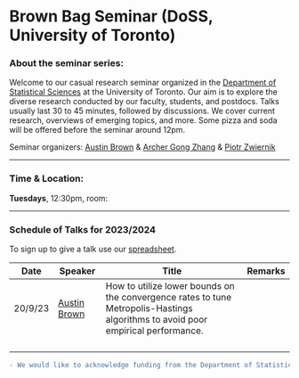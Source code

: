# Brown Bag Seminar (DoSS, University of Toronto)


### About the seminar series:

Welcome to our casual research seminar organized in the [Department of Statistical Sciences](https://www.statistics.utoronto.ca) at the University of Toronto. Our aim is to explore the diverse research conducted by our faculty, students, and postdocs. Talks usually last 30 to 45 minutes, followed by discussions. We cover current research, overviews of emerging topics, and more. Some pizza and soda will be offered before the seminar around 12pm. 

Seminar organizers: [Austin Brown](https://austindavidbrown.github.io) & [Archer Gong Zhang](https://gozhang.github.io) & [Piotr Zwiernik](https://pzwiernik.github.io/) 

***


### Time & Location:

**Tuesdays**, 12:30pm, room: 

***

### Schedule of Talks for 2023/2024

To sign up to give a talk use our [spreadsheet](https://docs.google.com/spreadsheets/d/1jehHvf0QCG2Udc-gZsMIl6pLYsxyoAYFPcnJWDQhCUY/edit#gid=0).

| Date | Speaker | Title | Remarks |
|-|-|-|-|
|20/9/23 |[Austin Brown](https://austindavidbrown.github.io) | How to utilize lower bounds on the convergence rates to tune Metropolis-Hastings algorithms to avoid poor empirical performance. | |
| | | | |
| | | | |
| | | | |
| | | | |




```diff
- We would like to acknowledge funding from the Department of Statistical Sciences. 
```
